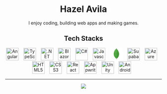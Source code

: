<div align="center">

# Hazel Avila

<p>I enjoy coding, building web apps and making games.</p>
</div>


<div align="center">

## Tech Stacks
<img src="https://cdn.jsdelivr.net/gh/devicons/devicon@latest/icons/angularjs/angularjs-plain.svg" width="40" height="40" title="Angular"/> &nbsp;&nbsp;
<img src="https://cdn.jsdelivr.net/gh/devicons/devicon@latest/icons/typescript/typescript-original.svg" width="40" height="40" title="TypeScript"/> &nbsp;&nbsp;
<img src="https://cdn.jsdelivr.net/gh/devicons/devicon@latest/icons/dotnetcore/dotnetcore-original.svg" width="40" height="40" title=".NET"/> &nbsp;&nbsp;
<img src="https://cdn.jsdelivr.net/gh/devicons/devicon@latest/icons/blazor/blazor-original.svg" width="40" height="40" title="Blazor"/> &nbsp;&nbsp;
<img src="https://cdn.jsdelivr.net/gh/devicons/devicon@latest/icons/csharp/csharp-plain.svg" width="40" height="40" title="C#"/> &nbsp;&nbsp;
<img src="https://cdn.jsdelivr.net/gh/devicons/devicon@latest/icons/javascript/javascript-original.svg" width="40" height="40" title="Javascript"/> &nbsp;&nbsp;
<img src="https://raw.githubusercontent.com/devicons/devicon/master/icons/mongodb/mongodb-original.svg" width="40" height="40" title="MongoDB"/> &nbsp;&nbsp;
<img src="https://cdn.jsdelivr.net/gh/devicons/devicon@latest/icons/supabase/supabase-original.svg" width="40" height="40" title="Supabase"/> &nbsp;&nbsp;
<img src="https://cdn.jsdelivr.net/gh/devicons/devicon@latest/icons/azure/azure-original.svg" width="40" height="40" title="Azure"/> &nbsp;&nbsp;
<img src="https://cdn.jsdelivr.net/gh/devicons/devicon@latest/icons/html5/html5-original.svg" width="40" height="40" title="HTML5"/> &nbsp;&nbsp;
<img src="https://cdn.jsdelivr.net/gh/devicons/devicon@latest/icons/css3/css3-original.svg" width="40" height="40" title="CSS3"/> &nbsp;&nbsp;
<img src="https://cdn.jsdelivr.net/gh/devicons/devicon@latest/icons/react/react-original.svg" width="40" height="40" title="React Native"/> &nbsp;&nbsp;
<img src="https://cdn.jsdelivr.net/gh/devicons/devicon@latest/icons/appwrite/appwrite-original.svg" width="40" height="40" title="Appwrite"/> &nbsp;&nbsp;
<img src="https://cdn.jsdelivr.net/gh/devicons/devicon@latest/icons/unity/unity-original.svg" width="40" height="40" title="Unity"/> &nbsp;&nbsp;
<img src="https://cdn.jsdelivr.net/gh/devicons/devicon@latest/icons/androidstudio/androidstudio-original.svg" width="40" height="40" title="Android Studio"/> &nbsp;&nbsp;

</div>

---

<p align="center">
  <img src="https://github-readme-stats.vercel.app/api?username=hazavi&show_icons=true&hide_border=true&bg_color=00000000&theme=transparent&title_color=30AADD&icon_color=FF9800&text_color=ADB5BD&hide_title=true" width="40%"/>
</p>






